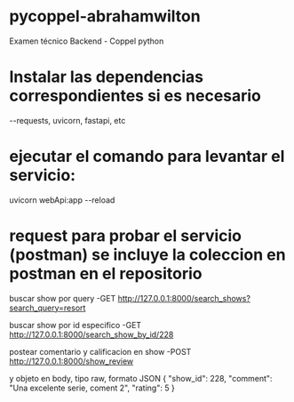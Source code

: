 # pycoppel-abrahamwilton
Examen técnico Backend - Coppel python

# Instalar las dependencias correspondientes si es necesario
--requests, uvicorn, fastapi, etc

# ejecutar el comando para levantar el servicio:
uvicorn webApi:app --reload

# request para probar el servicio (postman) se incluye la coleccion en  postman en el repositorio
buscar show por query -GET
http://127.0.0.1:8000/search_shows?search_query=resort

buscar show por id especifico -GET
http://127.0.0.1:8000/search_show_by_id/228

postear comentario y calificacion en show -POST
http://127.0.0.1:8000/show_review

y objeto en body,  tipo raw, formato JSON
{
  "show_id": 228,
  "comment": "Una excelente serie, coment 2",
  "rating": 5
}